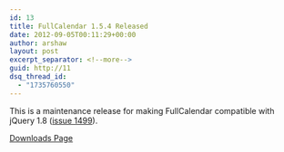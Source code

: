 ```yaml
---
id: 13
title: FullCalendar 1.5.4 Released
date: 2012-09-05T00:11:29+00:00
author: arshaw
layout: post
excerpt_separator: <!--more-->
guid: http://11
dsq_thread_id:
  - "1735760550"
---
```


  This is a maintenance release for making FullCalendar compatible with jQuery 1.8 (<a href="http://code.google.com/p/fullcalendar/issues/detail?id=1499">issue 1499</a>).<!--more-->



<a href="http://arshaw.com/fullcalendar/download/">Downloads Page</a>

